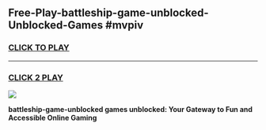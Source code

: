 
## Free-Play-battleship-game-unblocked-Unblocked-Games #mvpiv
<h3>
<a href="https://news.freeplayer.one?title=battleship-game-unblocked&ref=8M">CLICK TO PLAY</a></h3>
<hr>

<h3>
<a href="https://news.freeplayer.one?title=battleship-game-unblocked&ref=8M">CLICK 2 PLAY</a>
  
</h3>

<a href="https://news.freeplayer.one?title=battleship-game-unblocked&ref=8M"><img src="https://clearcache.store/games.png"></a>


**battleship-game-unblocked games unblocked: Your Gateway to Fun and Accessible Online Gaming**
